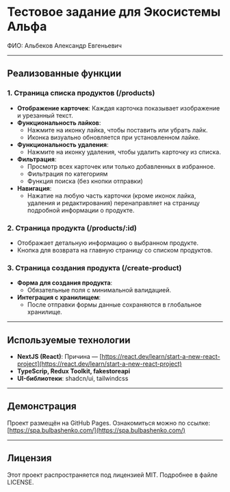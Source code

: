# Тестовое задание для Экосистемы Альфа

ФИО: Альбеков Александр Евгеньевич

---

## Реализованные функции

### 1. **Страница списка продуктов (/products)**

- **Отображение карточек**: Каждая карточка показывает изображение и урезанный текст.
- **Функциональность лайков**:
  - Нажмите на иконку лайка, чтобы поставить или убрать лайк.
  - Иконка визуально обновляется при установленном лайке.
- **Функциональность удаления**:
  - Нажмите на иконку удаления, чтобы удалить карточку из списка.
- **Фильтрация**:
  - Просмотр всех карточек или только добавленных в избранное.
  - Фильтрация по категориям
  - Функция поиска (без кнопки отправки)
- **Навигация**:
  - Нажатие на любую часть карточки (кроме иконок лайка, удаления и редактирования) перенаправляет на страницу подробной информации о продукте.

### 2. **Страница продукта (/products/:id)**

- Отображает детальную информацию о выбранном продукте.
- Кнопка для возврата на главную страницу со списком продуктов.

### 3. **Страница создания продукта (/create-product)**

- **Форма для создания продукта**:
  - Обязательные поля с минимальной валидацией.
- **Интеграция с хранилищем**:
  - После отправки формы данные сохраняются в глобальное хранилище.

---

## Используемые технологии

- **NextJS (React)**: Причина — [https://react.dev/learn/start-a-new-react-project](https://react.dev/learn/start-a-new-react-project)
- **TypeScrip, Redux Toolkit, fakestoreapi**
- **UI-библиотеки**: shadcn/ui, tailwindcss

---

## Демонстрация

Проект размещён на GitHub Pages. Ознакомиться можно по ссылке: [https://spa.bulbashenko.com/](https://spa.bulbashenko.com/)

---

## Лицензия

Этот проект распространяется под лицензией MIT. Подробнее в файле LICENSE.
